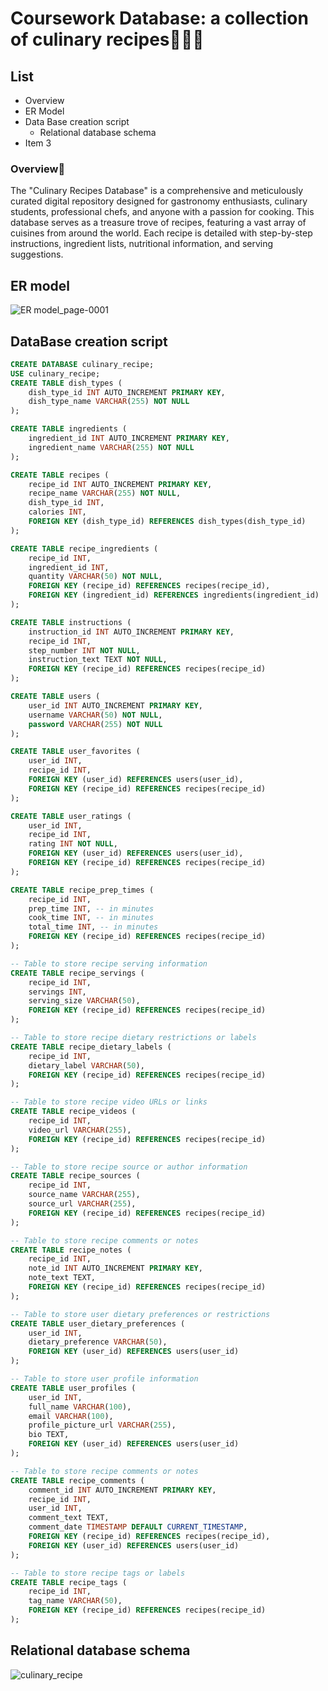 # Coursework Database: a collection of culinary recipes👩🏻‍🍳
## List
* Overview
* ER Model
* Data Base creation script
  * Relational database schema
* Item 3

### Overview🔖
The "Culinary Recipes Database" is a comprehensive and meticulously curated digital repository designed for gastronomy enthusiasts, culinary students, professional chefs, and anyone with a passion for cooking. This database serves as a treasure trove of recipes, featuring a vast array of cuisines from around the world. Each recipe is detailed with step-by-step instructions, ingredient lists, nutritional information, and serving suggestions.
## ER model
![ER model_page-0001](https://github.com/Uliana200407/CourseworkDataBase/assets/114984015/418a0e19-9c38-4697-aa6c-12698ad0bd9a)

## DataBase creation script

```sql
CREATE DATABASE culinary_recipe;
USE culinary_recipe;
CREATE TABLE dish_types (
    dish_type_id INT AUTO_INCREMENT PRIMARY KEY,
    dish_type_name VARCHAR(255) NOT NULL
);

CREATE TABLE ingredients (
    ingredient_id INT AUTO_INCREMENT PRIMARY KEY,
    ingredient_name VARCHAR(255) NOT NULL
);

CREATE TABLE recipes (
    recipe_id INT AUTO_INCREMENT PRIMARY KEY,
    recipe_name VARCHAR(255) NOT NULL,
    dish_type_id INT,
    calories INT,
    FOREIGN KEY (dish_type_id) REFERENCES dish_types(dish_type_id)
);

CREATE TABLE recipe_ingredients (
    recipe_id INT,
    ingredient_id INT,
    quantity VARCHAR(50) NOT NULL,
    FOREIGN KEY (recipe_id) REFERENCES recipes(recipe_id),
    FOREIGN KEY (ingredient_id) REFERENCES ingredients(ingredient_id)
);

CREATE TABLE instructions (
    instruction_id INT AUTO_INCREMENT PRIMARY KEY,
    recipe_id INT,
    step_number INT NOT NULL,
    instruction_text TEXT NOT NULL,
    FOREIGN KEY (recipe_id) REFERENCES recipes(recipe_id)
);

CREATE TABLE users (
    user_id INT AUTO_INCREMENT PRIMARY KEY,
    username VARCHAR(50) NOT NULL,
    password VARCHAR(255) NOT NULL
);

CREATE TABLE user_favorites (
    user_id INT,
    recipe_id INT,
    FOREIGN KEY (user_id) REFERENCES users(user_id),
    FOREIGN KEY (recipe_id) REFERENCES recipes(recipe_id)
);

CREATE TABLE user_ratings (
    user_id INT,
    recipe_id INT,
    rating INT NOT NULL,
    FOREIGN KEY (user_id) REFERENCES users(user_id),
    FOREIGN KEY (recipe_id) REFERENCES recipes(recipe_id)
);

CREATE TABLE recipe_prep_times (
    recipe_id INT,
    prep_time INT, -- in minutes
    cook_time INT, -- in minutes
    total_time INT, -- in minutes
    FOREIGN KEY (recipe_id) REFERENCES recipes(recipe_id)
);

-- Table to store recipe serving information
CREATE TABLE recipe_servings (
    recipe_id INT,
    servings INT,
    serving_size VARCHAR(50),
    FOREIGN KEY (recipe_id) REFERENCES recipes(recipe_id)
);

-- Table to store recipe dietary restrictions or labels
CREATE TABLE recipe_dietary_labels (
    recipe_id INT,
    dietary_label VARCHAR(50),
    FOREIGN KEY (recipe_id) REFERENCES recipes(recipe_id)
);

-- Table to store recipe video URLs or links
CREATE TABLE recipe_videos (
    recipe_id INT,
    video_url VARCHAR(255),
    FOREIGN KEY (recipe_id) REFERENCES recipes(recipe_id)
);

-- Table to store recipe source or author information
CREATE TABLE recipe_sources (
    recipe_id INT,
    source_name VARCHAR(255),
    source_url VARCHAR(255),
    FOREIGN KEY (recipe_id) REFERENCES recipes(recipe_id)
);

-- Table to store recipe comments or notes
CREATE TABLE recipe_notes (
    recipe_id INT,
    note_id INT AUTO_INCREMENT PRIMARY KEY,
    note_text TEXT,
    FOREIGN KEY (recipe_id) REFERENCES recipes(recipe_id)
);

-- Table to store user dietary preferences or restrictions
CREATE TABLE user_dietary_preferences (
    user_id INT,
    dietary_preference VARCHAR(50),
    FOREIGN KEY (user_id) REFERENCES users(user_id)
);

-- Table to store user profile information
CREATE TABLE user_profiles (
    user_id INT,
    full_name VARCHAR(100),
    email VARCHAR(100),
    profile_picture_url VARCHAR(255),
    bio TEXT,
    FOREIGN KEY (user_id) REFERENCES users(user_id)
);

-- Table to store recipe comments or notes
CREATE TABLE recipe_comments (
    comment_id INT AUTO_INCREMENT PRIMARY KEY,
    recipe_id INT,
    user_id INT,
    comment_text TEXT,
    comment_date TIMESTAMP DEFAULT CURRENT_TIMESTAMP,
    FOREIGN KEY (recipe_id) REFERENCES recipes(recipe_id),
    FOREIGN KEY (user_id) REFERENCES users(user_id)
);

-- Table to store recipe tags or labels
CREATE TABLE recipe_tags (
    recipe_id INT,
    tag_name VARCHAR(50),
    FOREIGN KEY (recipe_id) REFERENCES recipes(recipe_id)
);
```
## Relational database schema
![culinary_recipe](https://github.com/Uliana200407/CourseworkDataBase/assets/114984015/41af2c09-bfb8-4d2b-8be9-7b1a6a9c50b9)

